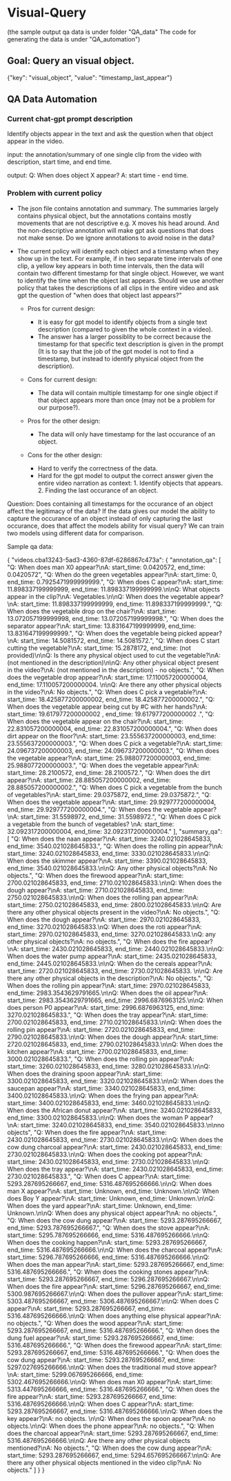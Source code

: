 # Visual-Query
(the sample output qa data is under folder "QA_data" The code for generating the data is under "QA_automation")

## Goal: Query an visual object. 
{"key": "visual_object", "value": "timestamp_last_appear"}

## QA Data Automation

### Current chat-gpt prompt description
Identify objects appear in the text and ask the question when that object appear in the video.

input: the annotation/summary of one single clip from the video with description, start time, and end time.

output: Q: When does object X appear? A: start time - end time.

### Problem with current policy
- The json file contains annotation and summary. The summaries largely contains physical object, but the annotations contains mostly movements that are not descriptive e.g. X moves his head around. And the non-descriptive annotation will make gpt ask questions that does not make sense. Do we ignore annotations to avoid noise in the data?
- The current policy will identify each object and a timestamp when they show up in the text. For example, if in two separate time intervals of one clip, a yellow key appears in both time intervals, then the data will contain two different timestamp for that single object. However, we want to identify the time when the object last appears. Should we use another policy that takes the descriptions of all clips in the entire video and ask gpt the question of "when does that object last appears?"

  - Pros for current design:
    - It is easy for gpt model to identify objects from a single text description (compared to given the whole context in a video).
    - The answer has a larger possiblity to be correct because the timestamp for that specific text description is given in the prompt (It is to say that the job of the gpt model is not to find a timestamp, but instead to identify physical object from the description).
  - Cons for current design:
    - The data will contain multiple timestamp for one single object if that object appears more than once (may not be a problem for our purpose?).
    
  - Pros for the other design:
    - The data will only have timestamp for the last occurance of an object.
  - Cons for the other design:
    - Hard to verify the correctness of the data.
    - Hard for the gpt model to output the correct answer given the entire video narration as context: 1. Identify objects that appears. 2. Finding the last occurance of an object.
    
Question: Does containing all timestamps for the occurance of an object affect the legitimacy of the data? If the data gives our model the ability to capture the occurance of an object instead of only capturing the last occurance, does that affect the models ability for visual query? We can train two models using different data for comparison.

Sample qa data:

{
    "videos.cba13243-5ad3-4360-87df-6286867c473a":
    {
        "annotation_qa":
        [
            "Q: When does man X0 appear?\nA: start_time: 0.0420572, end_time: 0.0420572",
            "Q: When do the green vegetables appear?\nA: start_time: 0, end_time: 0.7925471999999999.",
            "Q: When does C appear?\nA: start_time: 11.898337199999999, end_time: 11.898337199999999.\n\nQ: What objects appear in the clip?\nA: Vegetables.\n\nQ: When does the vegetable appear?\nA: start_time: 11.898337199999999, end_time: 11.898337199999999.",
            "Q: When does the vegetable drop on the chair?\nA: start_time: 13.072057199999998, end_time: 13.072057199999998.",
            "Q: When does the separator appear?\nA: start_time: 13.831647199999999, end_time: 13.831647199999999.",
            "Q: When does the vegetable being picked appear?\nA: start_time: 14.5081572, end_time: 14.5081572.",
            "Q: When does C start cutting the vegetable?\nA: start_time: 15.2878172, end_time: (not provided)\n\nQ: Is there any physical object used to cut the vegetable?\nA: (not mentioned in the description)\n\nQ: Any other physical object present in the video?\nA: (not mentioned in the description) - no objects.",
            "Q: When does the vegetable drop appear?\nA: start_time: 17.110057200000004, end_time: 17.110057200000004. \n\nQ: Are there any other physical objects in the video?\nA: No objects.",
            "Q: When does C pick a vegetable?\nA: start_time: 18.425877200000002, end_time: 18.425877200000002.",
            "Q: When does the vegetable appear being cut by #C with her hands?\nA: start_time: 19.617977200000002 , end_time: 19.617977200000002 .",
            "Q: When does the vegetable appear on the chair?\nA: start_time: 22.831057200000004, end_time: 22.831057200000004.",
            "Q: When does dirt appear on the floor?\nA: start_time: 23.555637200000003, end_time: 23.555637200000003.",
            "Q: When does C pick a vegetable?\nA: start_time: 24.096737200000003, end_time: 24.096737200000003.",
            "Q: When does the vegetable appear?\nA: start_time: 25.988077200000003, end_time: 25.988077200000003.",
            "Q: When does the vegetable appear?\nA: start_time: 28.2100572, end_time: 28.2100572.",
            "Q: When does the dirt appear?\nA: start_time: 28.885057200000002, end_time: 28.885057200000002.",
            "Q: When does C pick a vegetable from the bunch of vegetables?\nA: start_time: 29.0375872, end_time: 29.0375872.",
            "Q: When does the vegetable appear?\nA: start_time: 29.929777200000004, end_time: 29.929777200000004.",
            "Q: When does the vegetable appear?\nA: start_time: 31.5598972, end_time: 31.5598972.",
            "Q: When does C pick a vegetable from the bunch of vegetables? \nA: start_time: 32.092317200000004, end_time: 32.092317200000004."
        ],
        "summary_qa":
        [
            "Q: When does the naan appear?\nA: start_time: 3240.021028645833, end_time: 3540.021028645833.",
            "Q: When does the rolling pin appear?\nA: start_time: 3240.021028645833, end_time: 3330.021028645833.\n\nQ: When does the skimmer appear?\nA: start_time: 3390.021028645833, end_time: 3540.021028645833.\n\nQ: Any other physical objects?\nA: No objects.",
            "Q: When does the firewood appear?\nA: start_time: 2700.021028645833, end_time: 2710.021028645833.\n\nQ: When does the dough appear?\nA: start_time: 2710.021028645833, end_time: 2750.021028645833.\n\nQ: When does the rolling pan appear?\nA: start_time: 2750.021028645833, end_time: 2800.021028645833.\n\nQ: Are there any other physical objects present in the video?\nA: No objects.",
            "Q: When does the dough appear?\nA: start_time: 2970.021028645833, end_time: 3270.021028645833.\nQ: When does the roti appear?\nA: start_time: 2970.021028645833, end_time: 3270.021028645833.\nQ: any other physical objects?\nA: no objects.",
            "Q: When does the fire appear?\nA: start_time: 2430.021028645833, end_time: 2440.021028645833.\n\nQ: When does the water pump appear?\nA: start_time: 2435.021028645833, end_time: 2445.021028645833.\n\nQ: When do the cereals appear?\nA: start_time: 2720.021028645833, end_time: 2730.021028645833. \n\nQ: Are there any other physical objects in the description?\nA: No objects.",
            "Q: When does the rolling pin appear?\nA: start_time: 2970.021028645833, end_time: 2983.3543629791665.\n\nQ: When does the oil appear?\nA: start_time: 2983.3543629791665, end_time: 2996.6876963125.\n\nQ: When does person P0 appear?\nA: start_time: 2996.6876963125, end_time: 3270.021028645833.",
            "Q: When does the tray appear?\nA: start_time: 2700.021028645833, end_time: 2710.021028645833.\n\nQ: When does the rolling pin appear?\nA: start_time: 2720.021028645833, end_time: 2790.021028645833.\n\nQ: When does the dough appear?\nA: start_time: 2720.021028645833, end_time: 2790.021028645833.\n\nQ: When does the kitchen appear?\nA: start_time: 2700.021028645833, end_time: 3000.021028645833.",
            "Q: When does the rolling pin appear?\nA: start_time: 3260.021028645833, end_time: 3280.021028645833.\n\nQ: When does the draining spoon appear?\nA: start_time: 3300.021028645833, end_time: 3320.021028645833.\n\nQ: When does the saucepan appear?\nA: start_time: 3340.021028645833, end_time: 3400.021028645833.\n\nQ: When does the frying pan appear?\nA: start_time: 3400.021028645833, end_time: 3460.021028645833.\n\nQ: When does the African donut appear?\nA: start_time: 3240.021028645833, end_time: 3300.021028645833.\n\nQ: When does the woman P appear?\nA: start_time: 3240.021028645833, end_time: 3540.021028645833.\n\nno objects",
            "Q: When does the fire appear?\nA: start_time: 2430.021028645833, end_time: 2730.021028645833.\n\nQ: When does the cow dung charcoal appear?\nA: start_time: 2430.021028645833, end_time: 2730.021028645833.\n\nQ: When does the cooking pot appear?\nA: start_time: 2430.021028645833, end_time: 2730.021028645833.\n\nQ: When does the tray appear?\nA: start_time: 2430.021028645833, end_time: 2730.021028645833.",
            "Q: When does C appear?\nA: start_time: 5293.287695266667, end_time: 5316.487695266666.\n\nQ: When does man X appear?\nA: start_time: Unknown, end_time: Unknown.\n\nQ: When does Boy Y appear?\nA: start_time: Unknown, end_time: Unknown.\n\nQ: When does the yard appear?\nA: start_time: Unknown, end_time: Unknown.\n\nQ: When does any physical object appear?\nA: no objects.",
            "Q: When does the cow dung appear?\nA: start_time: 5293.287695266667, end_time: 5293.787695266667.",
            "Q: When does the stove appear?\nA: start_time: 5295.787695266666, end_time: 5316.487695266666.\n\nQ: When does the cooking happen?\nA: start_time: 5293.287695266667, end_time: 5316.487695266666.\n\nQ: When does the charcoal appear?\nA: start_time: 5296.787695266666, end_time: 5316.487695266666.\n\nQ: When does the man appear?\nA: start_time: 5293.287695266667, end_time: 5316.487695266666.",
            "Q: When does the cooking stones appear?\nA: start_time: 5293.287695266667, end_time: 5296.287695266667.\n\nQ: When does the fire appear?\nA: start_time: 5296.287695266667, end_time: 5300.987695266667.\n\nQ: When does the pullover appear?\nA: start_time: 5303.487695266667, end_time: 5306.487695266667.\n\nQ: When does C appear?\nA: start_time: 5293.287695266667, end_time: 5316.487695266666.\n\nQ: When does anything else physical appear?\nA: no objects.",
            "Q: When does the wood appear?\nA: start_time: 5293.287695266667, end_time: 5316.487695266666.",
            "Q: When does the dung fuel appear?\nA: start_time: 5293.287695266667, end_time: 5316.487695266666.",
            "Q: When does the firewood appear?\nA: start_time: 5293.287695266667, end_time: 5316.487695266666.",
            "Q: When does the cow dung appear?\nA: start_time: 5293.287695266667, end_time: 5297.027695266666.\n\nQ: When does the traditional mud stove appear?\nA: start_time: 5299.067695266666, end_time: 5302.467695266666.\n\nQ: When does man X0 appear?\nA: start_time: 5313.447695266666, end_time: 5316.487695266666.",
            "Q: When does the fire appear?\nA: start_time: 5293.287695266667, end_time: 5316.487695266666.\n\nQ: When does C appear?\nA: start_time: 5293.287695266667, end_time: 5316.487695266666.\n\nQ: When does the key appear?\nA: no objects. \n\nQ: When does the spoon appear?\nA: no objects.\n\nQ: When does the phone appear?\nA: no objects.",
            "Q: When does the charcoal appear?\nA: start_time: 5293.287695266667, end_time: 5316.487695266666.\n\nQ: Are there any other physical objects mentioned?\nA: No objects.",
            "Q: When does the cow dung appear?\nA: start_time: 5293.287695266667, end_time: 5294.657695266667.\n\nQ: Are there any other physical objects mentioned in the video clip?\nA: No objects."
        ]
    }
}
